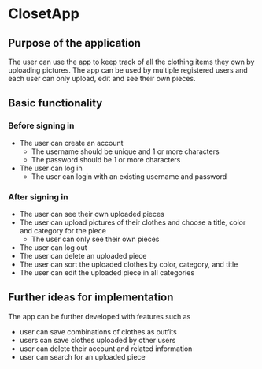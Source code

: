 # ClosetApp

## Purpose of the application
The user can use the app to keep track of all the clothing items they own by uploading pictures. 
The app can be used by multiple registered users and each user can only upload, edit and see their own pieces.

## Basic functionality
### Before signing in
- The user can create an account
  - The username should be unique and 1 or more characters
  - The password should be 1 or more characters
- The user can log in
  - The user can login with an existing username and password

### After signing in
- The user can see their own uploaded pieces
- The user can upload pictures of their clothes and choose a title, color and category for the piece
  - The user can only see their own pieces
- The user can log out
- The user can delete an uploaded piece
- The user can sort the uploaded clothes by color, category, and title
- The user can edit the uploaded piece in all categories

## Further ideas for implementation
The app can be further developed with features such as
- user can save combinations of clothes as outfits
- users can save clothes uploaded by other users
- user can delete their account and related information
- user can search for an uploaded piece
